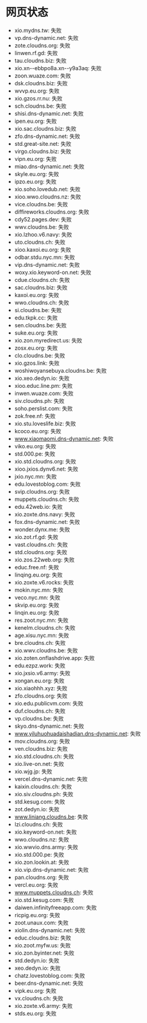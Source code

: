 # 网页状态
- xio.mydns.tw: 失败
- vp.dns-dynamic.net: 失败
- zote.cloudns.org: 失败
- linwen.rf.gd: 失败
- tau.cloudns.biz: 失败
- xio.xn--ebbpo8a.xn--y9a3aq: 失败
- zoon.wuaze.com: 失败
- dsk.cloudns.biz: 失败
- wvvp.eu.org: 失败
- xio.gzos.rr.nu: 失败
- sch.cloudns.be: 失败
- shisi.dns-dynamic.net: 失败
- ipen.eu.org: 失败
- xio.sac.cloudns.biz: 失败
- zfo.dns-dynamic.net: 失败
- std.great-site.net: 失败
- virgo.cloudns.biz: 失败
- vipn.eu.org: 失败
- miao.dns-dynamic.net: 失败
- skyle.eu.org: 失败
- ipzo.eu.org: 失败
- xio.soho.lovedub.net: 失败
- xioo.wwo.cloudns.nz: 失败
- vice.cloudns.be: 失败
- diffireworks.cloudns.org: 失败
- cdy52.pages.dev: 失败
- wwv.cloudns.be: 失败
- xio.lzhoo.v6.navy: 失败
- uto.cloudns.ch: 失败
- xioo.kaxoi.eu.org: 失败
- odbar.stdu.nyc.mn: 失败
- vip.dns-dynamic.net: 失败
- woxy.xio.keyword-on.net: 失败
- cdue.cloudns.ch: 失败
- sac.cloudns.biz: 失败
- kaxoi.eu.org: 失败
- wwo.cloudns.ch: 失败
- si.cloudns.be: 失败
- edu.tkpk.cc: 失败
- sen.cloudns.be: 失败
- suke.eu.org: 失败
- xio.zon.myredirect.us: 失败
- zosx.eu.org: 失败
- clo.cloudns.be: 失败
- xio.gzos.link: 失败
- woshiwoyansebuya.cloudns.be: 失败
- xio.xeo.dedyn.io: 失败
- xioo.educ.line.pm: 失败
- inwen.wuaze.com: 失败
- siv.cloudns.ph: 失败
- soho.perslist.com: 失败
- zok.free.nf: 失败
- xio.stu.loveslife.biz: 失败
- kcoco.eu.org: 失败
- www.xiaomaomi.dns-dynamic.net: 失败
- viko.eu.org: 失败
- std.000.pe: 失败
- xio.std.cloudns.org: 失败
- xioo.jxios.dynv6.net: 失败
- jxio.nyc.mn: 失败
- edu.lovestoblog.com: 失败
- svip.cloudns.org: 失败
- muppets.cloudns.ch: 失败
- edu.42web.io: 失败
- xio.zoxte.dns.navy: 失败
- fox.dns-dynamic.net: 失败
- wonder.dynx.me: 失败
- xio.zot.rf.gd: 失败
- vast.cloudns.ch: 失败
- std.cloudns.org: 失败
- xio.zos.22web.org: 失败
- educ.free.nf: 失败
- linqing.eu.org: 失败
- xio.zoxte.v6.rocks: 失败
- mokin.nyc.mn: 失败
- veco.nyc.mn: 失败
- skvip.eu.org: 失败
- linqin.eu.org: 失败
- res.zoot.nyc.mn: 失败
- kenelm.cloudns.ch: 失败
- age.xisu.nyc.mn: 失败
- bre.cloudns.ch: 失败
- xio.wwv.cloudns.be: 失败
- xio.zoten.onflashdrive.app: 失败
- edu.ezpz.work: 失败
- xio.jxsio.v6.army: 失败
- xongan.eu.org: 失败
- xio.xiaohhh.xyz: 失败
- zfo.cloudns.org: 失败
- xio.edu.publicvm.com: 失败
- duf.cloudns.ch: 失败
- vp.cloudns.be: 失败
- skyo.dns-dynamic.net: 失败
- www.yiluhuohuadaishadian.dns-dynamic.net: 失败
- mov.cloudns.org: 失败
- ven.cloudns.biz: 失败
- xio.std.cloudns.ch: 失败
- xio.live-on.net: 失败
- xio.wjg.jp: 失败
- vercel.dns-dynamic.net: 失败
- kaixin.cloudns.ch: 失败
- xio.siv.cloudns.ph: 失败
- std.kesug.com: 失败
- zot.dedyn.io: 失败
- www.liniang.cloudns.be: 失败
- lzi.cloudns.ch: 失败
- xio.keyword-on.net: 失败
- wwo.cloudns.nz: 失败
- xio.wwvio.dns.army: 失败
- xio.std.000.pe: 失败
- xio.zon.lookin.at: 失败
- xio.vip.dns-dynamic.net: 失败
- pan.cloudns.org: 失败
- vercl.eu.org: 失败
- www.muppets.cloudns.ch: 失败
- xio.std.kesug.com: 失败
- daiwen.infinityfreeapp.com: 失败
- ricpig.eu.org: 失败
- zoot.unaux.com: 失败
- xiolin.dns-dynamic.net: 失败
- educ.cloudns.biz: 失败
- xio.zoot.myfw.us: 失败
- xio.zon.byinter.net: 失败
- std.dedyn.io: 失败
- xeo.dedyn.io: 失败
- chatz.lovestoblog.com: 失败
- beer.dns-dynamic.net: 失败
- vipk.eu.org: 失败
- vx.cloudns.ch: 失败
- xio.zoxte.v6.army: 失败
- stds.eu.org: 失败
